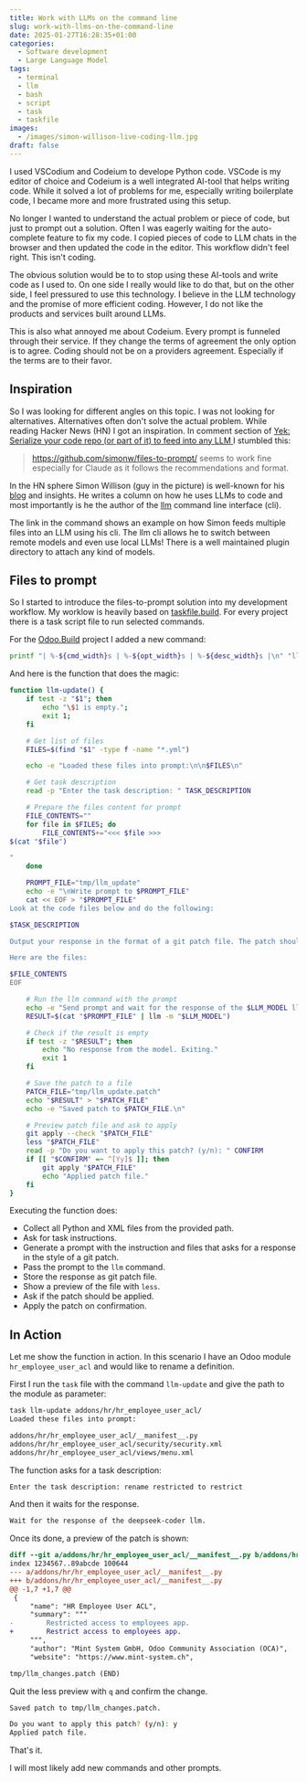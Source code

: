```yaml
---
title: Work with LLMs on the command line
slug: work-with-llms-on-the-command-line
date: 2025-01-27T16:28:35+01:00
categories:
  - Software development
  - Large Language Model
tags:
  - terminal
  - llm
  - bash
  - script
  - task
  - taskfile
images:
  - /images/simon-willison-live-coding-llm.jpg
draft: false
---
```

I used VSCodium and Codeium to develope Python code. VSCode is my editor of choice and Codeium is a well integrated AI-tool that helps writing code. While it solved a lot of problems for me, especially writing boilerplate code, I became more and more frustrated using this setup.

No longer I wanted to understand the actual problem or piece of code, but just to prompt out a solution. Often I was eagerly waiting for the auto-complete feature to fix my code. I copied pieces of code to LLM chats in the browser and then updated the code in the editor. This workflow didn't feel right. This isn't coding.

<!--more-->

The obvious solution would be to to stop using these AI-tools and write code as I used to. On one side I really would like to do that, but on the other side, I feel pressured to use this technology. I believe in the LLM technology and the promise of more efficient coding. However, I do not like the products and services built around LLMs.

This is also what annoyed me about Codeium. Every prompt is funneled through their service. If they change the terms of agreement the only option is to agree. Coding should not be on a providers agreement. Especially if the terms are to their favor.
## Inspiration

So I was looking for different angles on this topic. I was not looking for alternatives. Alternatives often don't solve the actual problem. While reading Hacker News (HN) I got an inspiration. In comment section of [Yek: Serialize your code repo (or part of it) to feed into any LLM ](https://news.ycombinator.com/item?id=42753302) I stumbled this:

> <https://github.com/simonw/files-to-prompt/> seems to work fine especially for Claude as it follows the recommendations and format.

In the HN sphere Simon Willison (guy in the picture) is well-known for his [blog](https://simonwillison.net/) and insights. He writes a column on how he uses LLMs to code and most importantly is he the author of the [llm](https://github.com/simonw/llm) command line interface (cli).

The link in the command shows an example on how Simon feeds multiple files into an LLM using his cli. The llm cli allows he to switch between remote models and even use local LLMs! There is a well maintained plugin directory to attach any kind of models.
## Files to prompt

So I started to introduce the files-to-prompt solution into my development workflow. My worklow is heavily based on [taskfile.build](https://taskfile.build/). For every project there is a task script file to run selected commands.

For the [Odoo.Build](https://odoo.build/) project I added a new command:

```bash
printf "| %-${cmd_width}s | %-${opt_width}s | %-${desc_width}s |\n" "llm-update" "[path]" "Feed module files with prompt to LLM and apply updates with git path."
```

And here is the function that does the magic:

```bash
function llm-update() {
    if test -z "$1"; then 
        echo "\$1 is empty."; 
        exit 1; 
    fi

    # Get list of files
    FILES=$(find "$1" -type f -name "*.yml")

    echo -e "Loaded these files into prompt:\n\n$FILES\n"

    # Get task description
    read -p "Enter the task description: " TASK_DESCRIPTION

    # Prepare the files content for prompt
    FILE_CONTENTS=""
    for file in $FILES; do
        FILE_CONTENTS+="<<< $file >>>
$(cat "$file")

"
    done

    PROMPT_FILE="tmp/llm_update"
    echo -e "\nWrite prompt to $PROMPT_FILE"
    cat << EOF > "$PROMPT_FILE"
Look at the code files below and do the following:

$TASK_DESCRIPTION

Output your response in the format of a git patch file. The patch should include only the changes to the files, and it should be applicable with 'git apply'. Do not include any explanations or extra information outside of the patch format.

Here are the files:

$FILE_CONTENTS
EOF

    # Run the llm command with the prompt
    echo -e "Send prompt and wait for the response of the $LLM_MODEL llm."
    RESULT=$(cat "$PROMPT_FILE" | llm -m "$LLM_MODEL")

    # Check if the result is empty
    if test -z "$RESULT"; then
        echo "No response from the model. Exiting."
        exit 1
    fi

    # Save the patch to a file
    PATCH_FILE="tmp/llm_update.patch"
    echo "$RESULT" > "$PATCH_FILE"
    echo -e "Saved patch to $PATCH_FILE.\n"

    # Preview patch file and ask to apply
    git apply --check "$PATCH_FILE"
    less "$PATCH_FILE"
    read -p "Do you want to apply this patch? (y/n): " CONFIRM
    if [[ "$CONFIRM" =~ ^[Yy]$ ]]; then
        git apply "$PATCH_FILE"
        echo "Applied patch file."
    fi
}
```

Executing the function does:

* Collect all Python and XML files from the provided path.
* Ask for task instructions.
* Generate a prompt with the instruction and files that asks for a response in the style of a git patch.
* Pass the prompt to the `llm` command.
* Store the response as git patch file.
* Show a preview of the file with `less`.
* Ask if the patch should be applied.
* Apply the patch on confirmation.

## In Action

Let me show the function in action. In this scenario I have an Odoo module `hr_employee_user_acl` and would like to rename a definition.

First I run the `task` file with the command `llm-update` and give the path to the module as parameter:

```bash
task llm-update addons/hr/hr_employee_user_acl/
Loaded these files into prompt:

addons/hr/hr_employee_user_acl/__manifest__.py
addons/hr/hr_employee_user_acl/security/security.xml
addons/hr/hr_employee_user_acl/views/menu.xml
```

The function asks for a task description:

```bash
Enter the task description: rename restricted to restrict
```

And then it waits for the response.

```bash
Wait for the response of the deepseek-coder llm.
```

Once its done, a preview of the patch is shown:

```patch
diff --git a/addons/hr/hr_employee_user_acl/__manifest__.py b/addons/hr/hr_employee_user_acl/__manifest__.py
index 1234567..89abcde 100644
--- a/addons/hr/hr_employee_user_acl/__manifest__.py
+++ b/addons/hr/hr_employee_user_acl/__manifest__.py
@@ -1,7 +1,7 @@
 {
     "name": "HR Employee User ACL",
     "summary": """
-        Restricted access to employees app.
+        Restrict access to employees app.
     """,
     "author": "Mint System GmbH, Odoo Community Association (OCA)",
     "website": "https://www.mint-system.ch",

tmp/llm_changes.patch (END)
```

Quit the less preview with `q` and confirm the change.

```bash
Saved patch to tmp/llm_changes.patch.

Do you want to apply this patch? (y/n): y
Applied patch file.
```

That's it.

I will most likely add new commands and other prompts.
